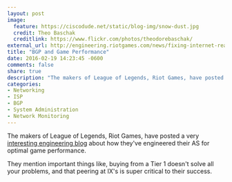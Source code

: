 ```yaml
---
layout: post
image:
  feature: https://ciscodude.net/static/blog-img/snow-dust.jpg
  credit: Theo Baschak
  creditlink: https://www.flickr.com/photos/theodorebaschak/
external_url: http://engineering.riotgames.com/news/fixing-internet-real-time-applications-part-ii
title: "BGP and Game Performance"
date: 2016-02-19 14:23:45 -0600
comments: false
share: true
description: "The makers of League of Legends, Riot Games, have posted a very interesting engineering blog about how they've engineered their AS for optimal game performance."
categories: 
- Networking
- ISP
- BGP
- System Administration
- Network Monitoring
---
```

The makers of League of Legends, Riot Games, have posted a very [interesting engineering blog](http://engineering.riotgames.com/news/fixing-internet-real-time-applications-part-ii) about how they've engineered their AS for optimal game performance.

They mention important things like, buying from a Tier 1 doesn't solve all your problems, and that peering at IX's is super critical to their success. 
